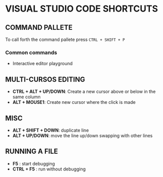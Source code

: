 # VISUAL STUDIO CODE SHORTCUTS

## COMMAND PALLETE

To call forth the command pallete press `CTRL + SHIFT + P`

### Common commands
* Interactive editor playground

## MULTI-CURSOS EDITING

* **CTRL + ALT + UP/DOWN**: Create a new cursor above or below in the same column
* **ALT + MOUSE1**: Create new cursor where the click is made

## MISC
* **ALT + SHIFT + DOWN**: duplicate line
* **ALT + UP/DOWN**: move the line up/down swapping with other lines 

## RUNNING A FILE
* **F5** : start debugging
* **CTRL + F5** : run without debugging